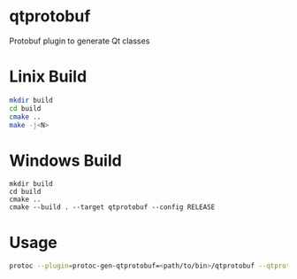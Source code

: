 # qtprotobuf

Protobuf plugin to generate Qt classes

# Linix Build

```bash
mkdir build
cd build
cmake ..
make -j<N>
```

# Windows Build
```Windows Qt command line
mkdir build
cd build
cmake ..
cmake --build . --target qtprotobuf --config RELEASE
```

# Usage

```bash
protoc --plugin=protoc-gen-qtprotobuf=<path/to/bin>/qtprotobuf --qtprotobuf_out=<output_dir> <protofile>.proto
```
